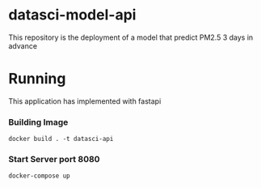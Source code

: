 # datasci-model-api

This repository is the deployment of a model that predict PM2.5 3 days in advance

# Running

This application has implemented with fastapi

### Building Image

`docker build . -t datasci-api`

### Start Server port 8080

`docker-compose up`
